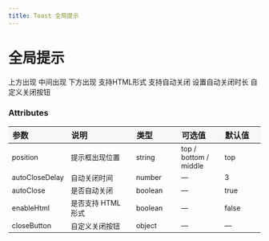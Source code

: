 ```yaml
---
title: Toast 全局提示
---
```


# 全局提示

<ClientOnly>
  <code-demo title="基础用法" description="基础的Toast">
  <toast-demo1></toast-demo1>
  <highlight-code slot="codeText" lang="vue">
    <y-button type="primary" @click="handleClick('top')">上方出现</y-button>
    <y-button type="primary" @click="handleClick('middle')">中间出现</y-button>
    <y-button type="primary" @click="handleClick('bottom')">下方出现</y-button>
    <script>
      import { YButton, YPlugin } from 'yued-test'
      import Vue from 'vue'
      Vue.use(YPlugin)
      export default {
        components: {
          YButton,
        },
        methods: {
          handleClick(position) {
            this.$toast(
              `你好啊! 我在从${
                position === 'top' ? '上方' : position === 'middle' ? '中间' : '下方'
              }出现了!`,
              {
                position: position,
                autoClose: false,
              }
            )
          },
        },
      }
    </script>
  </highlight-code>
  </code-demo>
</ClientOnly>

<ClientOnly>
  <code-demo title="支持 HTML 形式显示" description="可以在弹出框中以 HTML 形式显示">
  <toast-demo2></toast-demo2>
  <highlight-code slot="codeText" lang="vue">
    <y-button type="primary" @click="handleClick">支持HTML形式</y-button>
    <script>
      import { YButton, YPlugin } from 'yued-test'
      import Vue from 'vue'
      Vue.use(YPlugin)
      export default {
        components: {
          YButton,
        },
        methods: {
          handleClick() {
            this.$toast(
              '<strong style="color: red;">你好啊! 我是加粗红色字体!</strong>',
              {
                enableHtml: true,
                autoClose: false,
              }
            )
          },
        },
      }
    </script>
  </highlight-code>
  </code-demo>
</ClientOnly>

<ClientOnly>
  <code-demo title="自动关闭弹出框" description="可以自动关闭弹出框，也可以设置关闭延时">
  <toast-demo4></toast-demo4>
  <highlight-code slot="codeText" lang="vue">
    <y-button type="primary" @click="handleClick">支持自动关闭</y-button>
    <y-button type="primary" @click="handleClick2">设置自动关闭时长</y-button>
    <script>
      import { YButton, YPlugin } from 'yued-test'
      import Vue from 'vue'
      Vue.use(YPlugin)
      export default {
        components: {
          YButton,
        },
        methods: {
          handleClick() {
            this.$toast('<strong>你好啊!我会在 3s 后消失</strong>', {
              enableHtml: true,
              autoClose: true,
            })
          },
          handleClick2() {
            this.$toast('<strong>你好啊!我会在 5s 后消失</strong>', {
              enableHtml: true,
              autoCloseDelay: 5,
            })
          },
        },
      }
    </script>
  </highlight-code>
  </code-demo>
</ClientOnly>

<ClientOnly>
  <code-demo title="自定义关闭" description="可以自定义关闭按钮和关闭操作">
  <toast-demo3></toast-demo3>
  <highlight-code slot="codeText" lang="vue">
    <y-button type="primary" @click="handleClick">自定义关闭按钮</y-button>
    <script>
      import { YButton, YPlugin } from 'yued-test'
      import Vue from 'vue'
      Vue.use(YPlugin)
      export default {
        components: {
          YButton,
        },
        methods: {
          handleClick() {
            this.$toast('<strong>你好啊!我会在 5s 后消失</strong>', {
              enableHtml: true,
              closeButton: {
                text: '点我关闭',
                callback: () => {
                  alert('我又出现啦!')
                },
              },
            })
          },
        },
      }
    </script>
  </highlight-code>
  </code-demo>
</ClientOnly>

<style scoped>
table th { width: 100px; text-align: left; background: #f7f7f7; } 
table th:nth-of-type(2){ width: 200px; }
table td { font-size: 14px; }
</style>

### Attributes

| 参数           | 说明               | 类型    | 可选值                | 默认值 |
| -------------- | ------------------ | ------- | --------------------- | ------ |
| position       | 提示框出现位置     | string  | top / bottom / middle | top    |
| autoCloseDelay | 自动关闭时间       | number  | —                     | 3      |
| autoClose      | 是否自动关闭       | boolean | —                     | true   |
| enableHtml     | 是否支持 HTML 形式 | boolean | —                     | false  |
| closeButton    | 自定义关闭按钮     | object  | —                     | —      |
